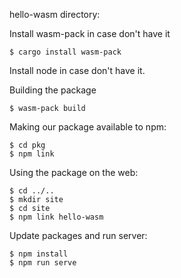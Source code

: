hello-wasm directory:

Install wasm-pack in case don't have it
```
$ cargo install wasm-pack
```

Install node in case don't have it.

Building the package
```
$ wasm-pack build
```

Making our package available to npm:
```
$ cd pkg
$ npm link
```

Using the package on the web:
```
$ cd ../..
$ mkdir site
$ cd site
$ npm link hello-wasm
```

Update packages and run server:
```
$ npm install
$ npm run serve
```